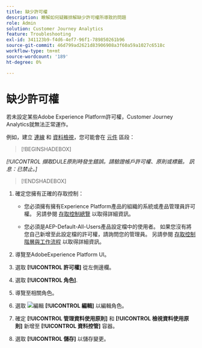 ```yaml
---
title: 缺少許可權
description: 瞭解如何疑難排解缺少許可權所導致的問題
role: Admin
solution: Customer Journey Analytics
feature: Troubleshooting
exl-id: 341123b9-f4d6-4ef7-96f1-789850261b96
source-git-commit: 46d799ad2621d83906908a3f60a59a1027c6518c
workflow-type: tm+mt
source-wordcount: '189'
ht-degree: 0%

---
```


# 缺少許可權

若未設定某些Adobe Experience Platform許可權，Customer Journey Analytics就無法正常運作。

例如，建立 [連線](../connections/overview.md) 和 [資料檢視](../data-views/data-views.md)，您可能會在 [元件](/help/data-views/create-dataview.md#components) 區段：


>[!BEGINSHADEBOX]

*[!UICONTROL 擷取DULE原則時發生錯誤。請驗證帳戶許可權、原則或標籤。 訊息：已禁止。]*

>[!ENDSHADEBOX]


1. 確定您擁有正確的存取控制：

   * 您必須擁有擁有Experience Platform產品的組織的系統或產品管理員許可權。 另請參閱 [存取控制總覽](https://experienceleague.adobe.com/docs/experience-platform/access-control/home.html#platform-permissions) 以取得詳細資訊。

   * 您必須是AEP-Default-All-Users產品設定檔中的使用者。 如果您沒有將您自己新增至此設定檔的許可權，請詢問您的管理員。 另請參閱 [存取控制階層與工作流程](https://experienceleague.adobe.com/docs/experience-platform/access-control/home.html#access-control-hierarchy-and-workflow) 以取得詳細資訊。


1. 導覽至AdobeExperience Platform UI。

1. 選取 **[!UICONTROL 許可權]** 從左側邊欄。

1. 選取 **[!UICONTROL 角色]**.

1. 導覽至相關角色。

1. 選取 ![編輯](https://spectrum.adobe.com/static/icons/workflow_18/Smock_Edit_18_N.svg) **[!UICONTROL 編輯]** 以編輯角色。

1. 確定 **[!UICONTROL 管理資料使用原則]** 和 **[!UICONTROL 檢視資料使用原則]** 新增至 **[!UICONTROL 資料控管]** 容器。

1. 選取 **[!UICONTROL 儲存]** 以儲存變更。
